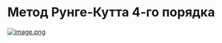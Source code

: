 # Метод Рунге-Кутта 4-го порядка

[![image.png](https://i.postimg.cc/HnHTmTJG/image.png)](https://postimg.cc/Pp6gzszK)
